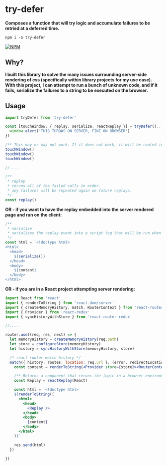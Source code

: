 # try-defer

**Composes a function that will try logic and accumulate failures to be retried at a deferred time.**

`npm i -S try-defer`

[![NPM](https://nodei.co/npm/try-defer.png?stars=true&downloads=true)](https://nodei.co/npm/try-defer/)

## Why?

**I built this library to solve the many issues surrounding server-side rendering of css (specifically within library projects for my use case). With this project, I can attempt to run a bunch of unknown code, and if it fails, serialize the failures to a string to be executed on the browser.**

## Usage

```js
import tryDefer from 'try-defer'

const [touchWindow, { replay, serialize, reactReplay }] = tryDefer((...args) => {
  window.alert('THIS THROWS ON SERVER, FINE ON BROWSER')
})

/** This may or may not work. If it does not work, it will be routed into the deferred function. */
touchWindow()
touchWindow()
touchWindow()

// ...

/**
 * replay
 * reruns all of the failed calls in order.
 * any failures will be repeated again on future replays.
 */
const replay()
```

**OR - if you want to have the replay embedded into the server rendered page and run on the client:**

```jsx
/**
 * serialize
 * serializes the replay event into a script tag that will be run when the client loads.
 */
const html = `<!doctype html>
<html>
  <head>
    ${serialize()}
  </head>
  <body>
    ${content}
  </body>
</html>
```

**OR - if you are in a React project attempting server rendering:**

```jsx
import React from 'react'
import { renderToString } from 'react-dom/server'
import { createMemoryHistory, match, RouterContext } from 'react-router'
import { Provider } from 'react-redux'
import { syncHistoryWithStore } from 'react-router-redux'

//....

router.use((req, res, next) => {
  let memoryHistory = createMemoryHistory(req.path)
  let store = configureStore(memoryHistory)
  let history = syncHistoryWithStore(memoryHistory, store)

  /* react router match history */
  match({ history, routes, location: req.url }, (error, redirectLocation, renderProps) => {
    const content = renderToString(<Provider store={store}><RouterContext {...renderProps} /></Provider>)

    /** Returns a component that reruns the logic in a browser environment. */
    const Replay = reactReplay(React)

    const html = `<!doctype html>
    ${renderToString((
      <html>
        <head>
          <Replay />
        </head>
        <body>
          {content}
        </body>
      </html>
    )}`

    res.send(html)
  })

})
```
